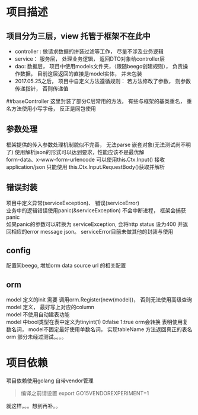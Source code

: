 
# 项目描述

## 项目分为三层，view 托管于框架不在此中
* controller :  做请求数据的拼装过滤等工作， 尽量不涉及业务逻辑
* service： 服务层， 处理业务逻辑， 返回DTO对象给controller层
* dao: 数据层， 项目中使用models文件夹，（跟随beego创建规则）， 负责操作数据， 目前这层返回的直接是model实体， 并未包装
* 2017.05.25之后， 项目中自定义方法遵循规则： 若方法修改了参数， 则参数传递指针， 否则传递值


##baseController
这里封装了部分C层常用的方法， 有些与框架的基类重名， 重名方法使用小写字母， 反正是同包使用

## 参数处理
框架提供的传入参数处理机制貌似不完善， 无法parse 嵌套对象(无法测试尚不明了)
使用解析json的形式可以达到要求，性能应该不是最优解  
form-data、x-www-form-urlencode 可以使用this.Ctx.Input() 接收    
application/json 只能使用 this.Ctx.Input.RequestBody()获取并解析  


## 错误封装
项目中定义异常(serviceException)、 错误(serviceError)  
业务中的逻辑错误使用panic(&serviceException) 不会中断进程， 框架会捕获panic  
如果panic的参数可以转换为 serviceException, 会将http status 设为400 并返回相应的error message json。 serviceError目前未做其他的封装与使用


## config
配置同beego, 增加orm data source url 的相关配置  


## orm
model 定义的init 需要 调用orm.Register(new(model))， 否则无法使用高级查询  
model 定义， 最好写上对应的column  
model 不使用自动建表功能  
model 中bool类型在表中定义为tinyint(1) 0:false   1:true  orm会转换
表明使用复数名词， model不固定最好使用单数名词， 实现tableName 方法返回真正的表名  
orm 部分未经过测试。。。。  


# 项目依赖
项目依赖使用golang 自带vendor管理
> 编译之前请设置  export GO15VENDOREXPERIMENT=1



就这样。。。想到再补。。
